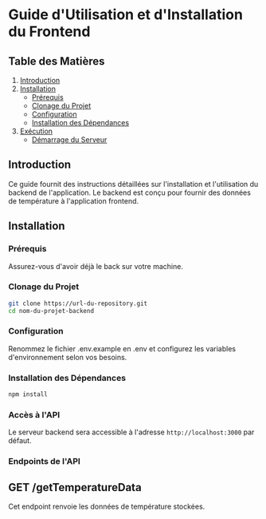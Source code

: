 # Guide d'Utilisation et d'Installation du Frontend

## Table des Matières
1. [Introduction](#introduction)
2. [Installation](#installation)
   - [Prérequis](#prérequis)
   - [Clonage du Projet](#clonage-du-projet)
   - [Configuration](#configuration)
   - [Installation des Dépendances](#installation-des-dépendances)
3. [Exécution](#exécution)
   - [Démarrage du Serveur](#démarrage-du-serveur)

## Introduction <a name="introduction"></a>
Ce guide fournit des instructions détaillées sur l'installation et l'utilisation du backend de l'application. Le backend est conçu pour fournir des données de température à l'application frontend.

## Installation <a name="installation"></a>

### Prérequis <a name="prérequis"></a>
Assurez-vous d'avoir déjà le back sur votre machine.

### Clonage du Projet <a name="clonage-du-projet"></a>
```bash
git clone https://url-du-repository.git
cd nom-du-projet-backend
```
### Configuration <a name="configuration"></a>

Renommez le fichier .env.example en .env et configurez les variables d'environnement selon vos besoins.

### Installation des Dépendances <a name="installation-des-dépendances"></a>
```bash
npm install
```

### Accès à l'API <a name="accès-à-lapi"></a>
Le serveur backend sera accessible à l'adresse `http://localhost:3000` par défaut.

### Endpoints de l'API <a name="endpoints-de-lapi"></a>
## GET /getTemperatureData <a name="get-gettemperaturedata"></a>

Cet endpoint renvoie les données de température stockées.
